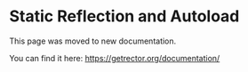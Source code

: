 # Static Reflection and Autoload

This page was moved to new documentation.

You can find it here: https://getrector.org/documentation/

